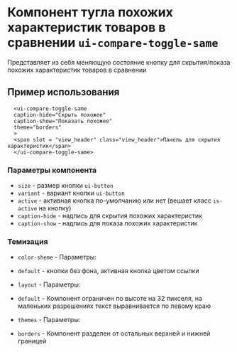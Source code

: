 # Компонент тугла похожих характеристик товаров в сравнении `ui-compare-toggle-same`

Представляет из себя меняющую состояние кнопку для скрытия/показа похожих характеристик товаров в сравнении

## Пример использования
```
  <ui-compare-toggle-same
  caption-hide="Скрыть похожее"
  caption-show="Показать похожее"
  theme="borders"
  >
  <span slot = "view_header" class="view_header">Панель для скрытия характеристик</span>
  </ui-compare-toggle-same>
```

### Параметры компонента
 - `size` - размер кнопки `ui-button`
 - `variant` -  вариант кнопки `ui-button`
 - `active` - активная кнопка по-умолчанию или нет (вешает класс `is-active` на кнопку)
 - `caption-hide` - надпись для скрытия похожих характеристик
 - `caption-show` - надпись для показа похожих характеристик

### Темизация
- `color-sheme` - Параметры:
 * `default` -  кнопки без фона, активная кнопка цветом ссылки
- `layout` - Параметры:
 * `default` - Компонент ограничен по высоте на 32 пикселя, на маленьких разрешениях текст выравнивается по левому краю
- `themes` -  Параметры:
 * `borders` - Компонент разделен от остальных верхней и нижней границей
